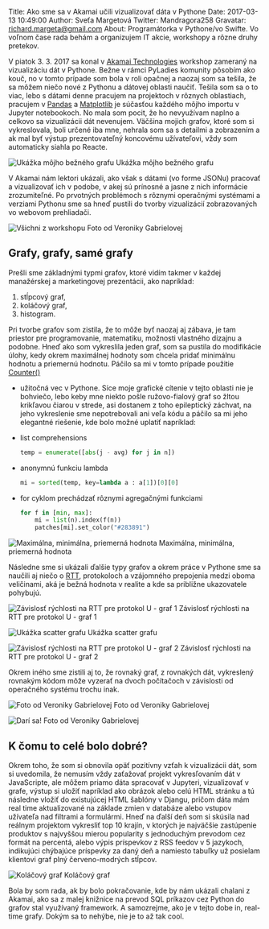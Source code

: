 Title: Ako sme sa v Akamai učili vizualizovať dáta v Pythone
Date: 2017-03-13 10:49:00
Author: Sveťa Margetová
Twitter: Mandragora258
Gravatar: richard.margeta@gmail.com
About: Programátorka v Pythone/vo Swifte. Vo voľnom čase rada behám a organizujem IT akcie, workshopy a rôzne druhy pretekov.

V piatok 3. 3. 2017 sa konal v [Akamai
Technologies](https://www.akamai.com/) workshop zameraný na vizualizáciu
dát v Pythone. Bežne v rámci PyLadies komunity pôsobím ako kouč, no v
tomto prípade som bola v roli opačnej a naozaj som sa tešila, že sa
môžem niečo nové z Pythonu a dátovej oblasti naučiť. Tešila som sa o to
viac, lebo s dátami denne pracujem na projektoch v rôznych oblastiach,
pracujem v [Pandas](http://pandas.pydata.org/) a
[Matplotlib](http://matplotlib.org/) je súčasťou každého môjho importu v
Jupyter notebookoch. No mala som pocit, že ho nevyužívam naplno a
celkovo sa vizualizácii dát nevenujem. Väčšina mojich grafov, ktoré som
si vykreslovala, boli určené iba mne, nehrala som sa s detailmi a
zobrazením a ak mal byť výstup prezentovateľný koncovému užívateľovi,
vždy som automaticky siahla po Reacte.

![Ukážka môjho bežného grafu]({static}/images/table.png)
Ukážka môjho bežného grafu

V Akamai nám lektori ukázali, ako však s dátami (vo forme JSONu)
pracovať a vizualizovať ich v podobe, v akej sú prínosné a jasne z nich
informácie zrozumiteľné. Po prvotných problémoch s rôznymi operačnými
systémami a verziami Pythonu sme sa hneď pustili do tvorby vizualizácií
zobrazovaných vo webovom prehliadači.

![Všichni z workshopu]({static}/images/94849416-0963-11e7-8616-ca8148e71dab.jpg)
Foto od Veroniky Gabrielovej

## Grafy, grafy, samé grafy

Prešli sme základnými typmi grafov, ktoré vidím takmer v každej
manažérskej a marketingovej prezentácii, ako napríklad:

1.  stĺpcový graf,
2.  koláčový graf,
3.  histogram.

Pri tvorbe grafov som zistila, že to môže byť naozaj aj zábava, je tam
priestor pre programovanie, matematiku, možnosti vlastného dizajnu a
podobne. Hneď ako som vykreslila jeden graf, som sa pustila do
modifikácie úlohy, kedy okrem maximálnej hodnoty som chcela pridať
minimálnu hodnotu a priemernú hodnotu. Páčilo sa mi v tomto prípade
použitie
[Counter()](https://docs.python.org/2/library/collections.html#collections.Counter)
- užitočná vec v Pythone. Síce moje grafické cítenie v tejto oblasti nie
je bohviečo, lebo keby mne niekto pošle ružovo-fialový graf so žltou
krikľavou čiarou v strede, asi dostanem z toho epileptický záchvat, na
jeho vykreslenie sme nepotrebovali ani veľa kódu a páčilo sa mi jeho
elegantné riešenie, kde bolo možné uplatiť napríklad:

-   list comprehensions

    ```python
    temp = enumerate([abs(j - avg) for j in n])
    ```

-   anonymnú funkciu lambda

    ```python
    mi = sorted(temp, key=lambda a : a[1])[0][0]
    ```

-   for cyklom prechádzať rôznymi agregačnými funkciami

    ```python
    for f in [min, max]:
        mi = list(n).index(f(n))
        patches[mi].set_color("#283891")
    ```

![Maximálna, minimálna, priemerná hodnota]({static}/images/rtt.png)
Maximálna, minimálna, priemerná hodnota

Následne sme si ukázali ďalšie typy grafov a okrem práce v Pythone sme
sa naučili aj niečo o
[RTT](http://searchnetworking.techtarget.com/definition/round-trip-time),
protokoloch a vzájomného prepojenia medzi oboma veličinami, aká je bežná
hodnota v realite a kde sa približne ukazovatele pohybujú.

![Závislosť rýchlosti na RTT pre protokol U - graf 1]({static}/images/rychlost.png)
Závislosť rýchlosti na RTT pre protokol U - graf 1

![Ukážka scatter grafu]({static}/images/rtt_scatter.png)
Ukážka scatter grafu

![Závislosť rýchlosti na RTT pre protokol U - graf 2]({static}/images/rychlost2.png)
Závislosť rýchlosti na RTT pre protokol U - graf 2

Okrem iného sme zistili aj to, že rovnaký graf, z rovnakých dát,
vykreslený rovnakým kódom môže vyzerať na dvoch počítačoch v závislosti
od operačného systému trochu inak.

![Foto od Veroniky Gabrielovej]({static}/images/img.jpg)
Foto od Veroniky Gabrielovej

![Darí sa!]({static}/images/94846086-0963-11e7-8268-a8d338c72990.jpg)
Foto od Veroniky Gabrielovej

## K čomu to celé bolo dobré?

Okrem toho, že som si obnovila opäť pozitívny vzťah k vizualizácii dát,
som si uvedomila, že nemusím vždy zaťažovať projekt vykresľovaním dát v
JavaScripte, ale môžem priamo dáta spracovať v Jupyteri, vizualizovať v
grafe, výstup si uložiť napríklad ako obrázok alebo celú HTML stránku a
tú následne vložiť do existujúcej HTML šablóny v Djangu, pričom dáta mám
real time aktualizované na základe zmien v databáze alebo vstupov
užívateľa nad filtrami a formulármi. Hneď na ďalší deň som si skúsila
nad reálnym projektom vykresliť top 10 krajín, v ktorých je najväčšie
zastúpenie produktov s najvyššou mierou popularity s jednoduchým
prevodom cez formát na percentá, alebo výpis príspevkov z RSS feedov v 5
jazykoch, indikujúci chýbajúce príspevky za daný deň a namiesto tabuľky
už posielam klientovi graf plný červeno-modrých stĺpcov.

![Koláčový graf]({static}/images/graf1.png)
Koláčový graf

Bola by som rada, ak by bolo pokračovanie, kde by nám ukázali chalani z
Akamai, ako sa z malej knižnice na prevod SQL príkazov cez Python do
grafov stal využívaný framework. A samozrejme, ako je v tejto dobe in,
real-time grafy. Dokým sa to nehýbe, nie je to až tak cool.


